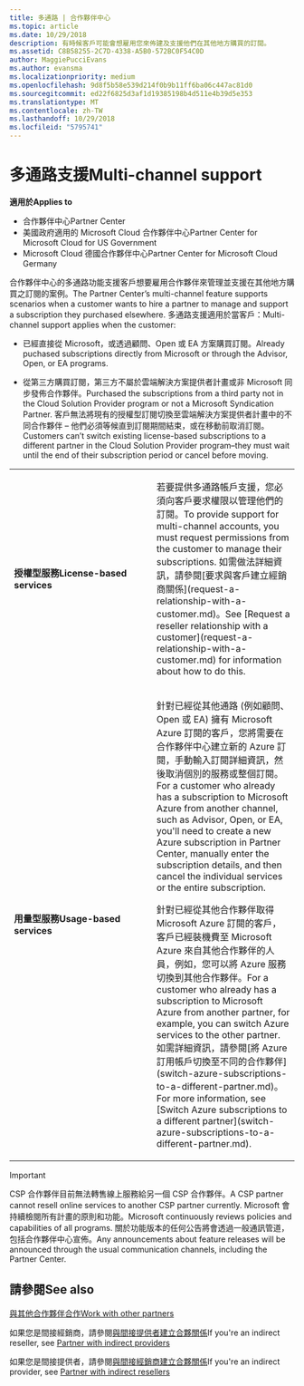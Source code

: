 ```yaml
---
title: 多通路 | 合作夥伴中心
ms.topic: article
ms.date: 10/29/2018
description: 有時候客戶可能會想雇用您來佈建及支援他們在其他地方購買的訂閱。
ms.assetid: C8B58255-2C7D-4338-A5B0-572BC0F54C0D
author: MaggiePucciEvans
ms.author: evansma
ms.localizationpriority: medium
ms.openlocfilehash: 9d8f5b58e539d214f0b9b11ff6ba06c447ac81d0
ms.sourcegitcommit: ed22f6825d3af1d19385198b4d511e4b39d5e353
ms.translationtype: MT
ms.contentlocale: zh-TW
ms.lasthandoff: 10/29/2018
ms.locfileid: "5795741"
---
```

# <a name="multi-channel-support"></a><span data-ttu-id="abeec-103">多通路支援</span><span class="sxs-lookup"><span data-stu-id="abeec-103">Multi-channel support</span></span>

**<span data-ttu-id="abeec-104">適用於</span><span class="sxs-lookup"><span data-stu-id="abeec-104">Applies to</span></span>**

-  <span data-ttu-id="abeec-105">合作夥伴中心</span><span class="sxs-lookup"><span data-stu-id="abeec-105">Partner Center</span></span>
-  <span data-ttu-id="abeec-106">美國政府適用的 Microsoft Cloud 合作夥伴中心</span><span class="sxs-lookup"><span data-stu-id="abeec-106">Partner Center for Microsoft Cloud for US Government</span></span>
-  <span data-ttu-id="abeec-107">Microsoft Cloud 德國合作夥伴中心</span><span class="sxs-lookup"><span data-stu-id="abeec-107">Partner Center for Microsoft Cloud Germany</span></span>

<span data-ttu-id="abeec-108">合作夥伴中心的多通路功能支援客戶想要雇用合作夥伴來管理並支援在其他地方購買之訂閱的案例。</span><span class="sxs-lookup"><span data-stu-id="abeec-108">The Partner Center’s multi-channel feature supports scenarios when a customer wants to hire a partner to manage and support a subscription they purchased elsewhere.</span></span> <span data-ttu-id="abeec-109">多通路支援適用於當客戶：</span><span class="sxs-lookup"><span data-stu-id="abeec-109">Multi-channel support applies when the customer:</span></span>

-   <span data-ttu-id="abeec-110">已經直接從 Microsoft，或透過顧問、Open 或 EA 方案購買訂閱。</span><span class="sxs-lookup"><span data-stu-id="abeec-110">Already puchased subscriptions directly from Microsoft or through the Advisor, Open, or EA programs.</span></span>

-   <span data-ttu-id="abeec-111">從第三方購買訂閱，第三方不屬於雲端解決方案提供者計畫或非 Microsoft 同步發佈合作夥伴。</span><span class="sxs-lookup"><span data-stu-id="abeec-111">Purchased the subscriptions from a third party not in the Cloud Solution Provider program or not a Microsoft Syndication Partner.</span></span> <span data-ttu-id="abeec-112">客戶無法將現有的授權型訂閱切換至雲端解決方案提供者計畫中的不同合作夥伴 – 他們必須等候直到訂閱期間結束，或在移動前取消訂閱。</span><span class="sxs-lookup"><span data-stu-id="abeec-112">Customers can’t switch existing license-based subscriptions to a different partner in the Cloud Solution Provider program–they must wait until the end of their subscription period or cancel before moving.</span></span>


<table>
<colgroup>
<col width="50%" />
<col width="50%" />
</colgroup>
<tbody>
<tr class="odd">
<td><p><strong><span data-ttu-id="abeec-113">授權型服務</span><span class="sxs-lookup"><span data-stu-id="abeec-113">License-based services</span></span></strong></p></td>
<td><p><span data-ttu-id="abeec-114">若要提供多通路帳戶支援，您必須向客戶要求權限以管理他們的訂閱。</span><span class="sxs-lookup"><span data-stu-id="abeec-114">To provide support for multi-channel accounts, you must request permissions from the customer to manage their subscriptions.</span></span> <span data-ttu-id="abeec-115">如需做法詳細資訊，請參閱[要求與客戶建立經銷商關係](request-a-relationship-with-a-customer.md)。</span><span class="sxs-lookup"><span data-stu-id="abeec-115">See [Request a reseller relationship with a customer](request-a-relationship-with-a-customer.md) for information about how to do this.</span></span></p></td>
</tr>
<tr class="even">
<td><p><strong><span data-ttu-id="abeec-116">用量型服務</span><span class="sxs-lookup"><span data-stu-id="abeec-116">Usage-based services</span></span></strong></p></td>
<td>
<p><span data-ttu-id="abeec-117">針對已經從其他通路 (例如顧問、Open 或 EA) 擁有 Microsoft Azure 訂閱的客戶，您將需要在合作夥伴中心建立新的 Azure 訂閱，手動輸入訂閱詳細資訊，然後取消個別的服務或整個訂閱。</span><span class="sxs-lookup"><span data-stu-id="abeec-117">For a customer who already has a subscription to Microsoft Azure from another channel, such as Advisor, Open, or EA, you'll need to create a new Azure subscription in Partner Center, manually enter the subscription details, and then cancel the individual services or the entire subscription.</span></span></p>
<p><span data-ttu-id="abeec-118">針對已經從其他合作夥伴取得 Microsoft Azure 訂閱的客戶，客戶已經裝機費至 Microsoft Azure 來自其他合作夥伴的人員，例如，您可以將 Azure 服務切換到其他合作夥伴。</span><span class="sxs-lookup"><span data-stu-id="abeec-118">For a customer who already has a subscription to Microsoft Azure from another partner, for example, you can switch Azure services to the other partner.</span></span> <span data-ttu-id="abeec-119">如需詳細資訊，請參閱[將 Azure 訂用帳戶切換至不同的合作夥伴](switch-azure-subscriptions-to-a-different-partner.md)。</span><span class="sxs-lookup"><span data-stu-id="abeec-119">For more information, see [Switch Azure subscriptions to a different partner](switch-azure-subscriptions-to-a-different-partner.md).</span></span></p>
</td>
</tr>
</tbody>
</table>

> [!IMPORTANT]  
> <span data-ttu-id="abeec-120">CSP 合作夥伴目前無法轉售線上服務給另一個 CSP 合作夥伴。</span><span class="sxs-lookup"><span data-stu-id="abeec-120">A CSP partner cannot resell online services to another CSP partner currently.</span></span> <span data-ttu-id="abeec-121">Microsoft 會持續檢閱所有計畫的原則和功能。</span><span class="sxs-lookup"><span data-stu-id="abeec-121">Microsoft continuously reviews policies and capabilities of all programs.</span></span> <span data-ttu-id="abeec-122">關於功能版本的任何公告將會透過一般通訊管道，包括合作夥伴中心宣佈。</span><span class="sxs-lookup"><span data-stu-id="abeec-122">Any announcements about feature releases will be announced through the usual communication channels, including the Partner Center.</span></span> 

## <a name="see-also"></a><span data-ttu-id="abeec-123">請參閱</span><span class="sxs-lookup"><span data-stu-id="abeec-123">See also</span></span>

[<span data-ttu-id="abeec-124">與其他合作夥伴合作</span><span class="sxs-lookup"><span data-stu-id="abeec-124">Work with other partners</span></span>](work-with-other-partners.md)

<span data-ttu-id="abeec-125">如果您是間接經銷商，請參閱[與間接提供者建立合夥關係](indirect-reseller-tasks-in-partner-center.md)</span><span class="sxs-lookup"><span data-stu-id="abeec-125">If you're an indirect reseller, see [Partner with indirect providers](indirect-reseller-tasks-in-partner-center.md)</span></span>

<span data-ttu-id="abeec-126">如果您是間接提供者，請參閱[與間接經銷商建立合夥關係](indirect-provider-tasks-in-partner-center.md)</span><span class="sxs-lookup"><span data-stu-id="abeec-126">If you're an indirect provider, see [Partner with indirect resellers](indirect-provider-tasks-in-partner-center.md)</span></span> 

 

 



